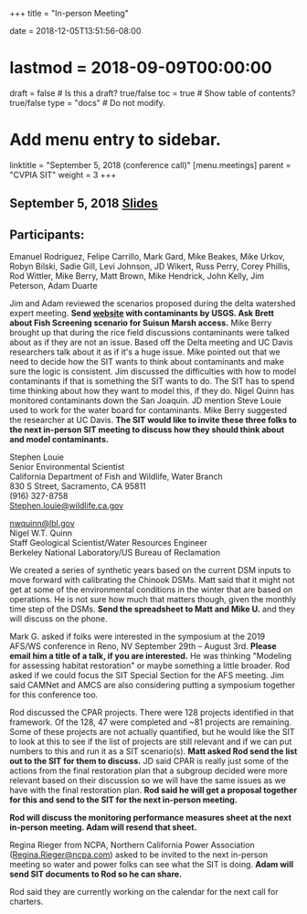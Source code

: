 +++
title = "In-person Meeting"

date = 2018-12-05T13:51:56-08:00
# lastmod = 2018-09-09T00:00:00

draft = false  # Is this a draft? true/false
toc = true  # Show table of contents? true/false
type = "docs"  # Do not modify.

# Add menu entry to sidebar.
linktitle = "September 5, 2018 (conference call)"
[menu.meetings]
  parent = "CVPIA SIT"
  weight = 3
+++

## September 5, 2018 [Slides](https://s3-us-west-2.amazonaws.com/cvpia-meeting-slides/Sept+20+conference+call.pdf)

## Participants:
Emanuel Rodriguez, Felipe Carrillo, Mark Gard, Mike Beakes, Mike Urkov, Robyn Bilski, Sadie Gill, Levi Johnson, JD Wikert, Russ Perry, Corey Phillis, Rod Wittler, Mike Berry, Matt Brown, Mike Hendrick, John Kelly, Jim Peterson, Adam Duarte

Jim and Adam reviewed the scenarios proposed during the delta watershed expert meeting. **Send [website](https://cida.usgs.gov/warp/home/) with contaminants by USGS. Ask Brett about Fish Screening scenario for Suisun Marsh access.** Mike Berry brought up that during the rice field discussions contaminants were talked about as if they are not an issue. Based off the Delta meeting and UC Davis researchers talk about it as if it&#39;s a huge issue. Mike pointed out that we need to decide how the SIT wants to think about contaminants and make sure the logic is consistent. Jim discussed the difficulties with how to model contaminants if that is something the SIT wants to do. The SIT has to spend time thinking about how they want to model this, if they do. Nigel Quinn has monitored contaminants down the San Joaquin. JD mention Steve Louie used to work for the water board for contaminants. Mike Berry suggested the researcher at UC Davis. **The SIT would like to invite these three folks to the next in-person SIT meeting to discuss how they should think about and model contaminants.**

Stephen Louie<br/>
Senior Environmental Scientist<br/>
California Department of Fish and Wildlife, Water Branch<br/>
830 S Street, Sacramento, CA 95811<br/>
(916) 327-8758<br/>
[Stephen.louie@wildlife.ca.gov](mailto:Stephen.louie@wildlife.ca.gov)<br/>

[nwquinn@lbl.gov](mailto:nwquinn@lbl.gov)<br/>
Nigel W.T. Quinn<br/>
Staff Geological Scientist/Water Resources Engineer<br/>
Berkeley National Laboratory/US Bureau of Reclamation<br/>

We created a series of synthetic years based on the current DSM inputs to move forward with calibrating the Chinook DSMs. Matt said that it might not get at some of the environmental conditions in the winter that are based on operations. He is not sure how much that matters though, given the monthly time step of the DSMs. **Send the spreadsheet to Matt and Mike U.** and they will discuss on the phone.

Mark G. asked if folks were interested in the symposium at the 2019 AFS/WS conference in Reno, NV September 29th – August 3rd. **Please email him a title of a talk, if you are interested.** He was thinking &quot;Modeling for assessing habitat restoration&quot; or maybe something a little broader. Rod asked if we could focus the SIT Special Section for the AFS meeting. Jim said CAMNet and AMCS are also considering putting a symposium together for this conference too.

Rod discussed the CPAR projects. There were 128 projects identified in that framework. Of the 128, 47 were completed and ~81 projects are remaining. Some of these projects are not actually quantified, but he would like the SIT to look at this to see if the list of projects are still relevant and if we can put numbers to this and run it as a SIT scenario(s). **Matt asked Rod send the list out to the SIT for them to discuss.** JD said CPAR is really just some of the actions from the final restoration plan that a subgroup decided were more relevant based on their discussion so we will have the same issues as we have with the final restoration plan. **Rod said he will get a proposal together for this and send to the SIT for the next in-person meeting.**

**Rod will discuss the monitoring performance measures sheet at the next in-person meeting. Adam will resend that sheet.**

Regina Rieger from NCPA, Northern California Power Association ([Regina.Rieger@ncpa.com](mailto:Regina.Rieger@ncpa.com)) asked to be invited to the next in-person meeting so water and power folks can see what the SIT is doing. **Adam will send SIT documents to Rod so he can share.**

Rod said they are currently working on the calendar for the next call for charters.
